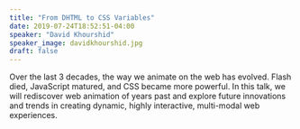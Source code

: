 ```yaml
---
title: "From DHTML to CSS Variables"
date: 2019-07-24T18:52:51-04:00
speaker: "David Khourshid"
speaker_image: davidkhourshid.jpg
draft: false
---
```


Over the last 3 decades, the way we animate on the web has evolved. Flash died, JavaScript matured, and CSS became more powerful. In this talk, we will rediscover web animation of years past and explore future innovations and trends in creating dynamic, highly interactive, multi-modal web experiences.